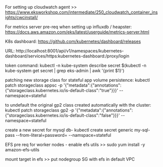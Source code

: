 For setting up cloudwatch agent >> https://www.eksworkshop.com/intermediate/250_cloudwatch_container_insights/cwcinstall/

For metrics server pre-req when setting up influxdb / heapster: https://docs.aws.amazon.com/eks/latest/userguide/metrics-server.html

K8s dashboard: https://github.com/kubernetes/dashboard/releases

URL: http://localhost:8001/api/v1/namespaces/kubernetes-dashboard/services/https:kubernetes-dashboard:/proxy/login

token command: kubectl -n kube-system describe secret $(kubectl -n kube-system get secret | grep eks-admin | awk '{print $1}')

patching new storage class for stateful app volume persistence: kubectl patch storageclass appsc -p '{"metadata":{"annotations":{"storageclass.kubernetes.io/is-default-class":"true"}}}' --namespace=stateful 

to undefault the original gp2 class created automatically with the cluster: kubectl patch storageclass gp2 -p '{"metadata":{"annotations":{"storageclass.kubernetes.io/is-default-class":"false"}}}' --namespace=stateful 

create a new secret for mysql db- kubectl create secret generic my-sql-pass --from-literal=password=<whatever your password is> --namspace=stateful 

EFS pre req for worker nodes - enable efs utils >> sudo yum install -y amazon-efs-utils 

mount target in efs >> put nodegroup SG with efs in default VPC 